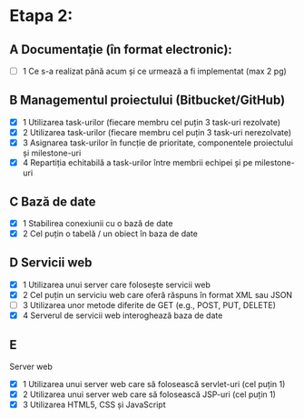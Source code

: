 # Etapa 2:

## A Documentație (în format electronic):
- [ ] 1 Ce s-a realizat până acum și ce urmează a fi implementat (max 2 pg)

## B Managementul proiectului (Bitbucket/GitHub)
- [x] 1 Utilizarea task-urilor (fiecare membru cel puțin 3 task-uri rezolvate)
- [x] 2 Utilizarea task-urilor (fiecare membru cel puțin 3 task-uri nerezolvate)
- [x] 3 Asignarea task-urilor în funcție de prioritate, componentele proiectului și milestone-uri
- [x] 4 Repartiția echitabilă a task-urilor între membrii echipei și pe milestone-uri

## C Bază de date
- [x] 1 Stabilirea conexiunii cu o bază de date
- [x] 2 Cel puțin o tabelă / un obiect în baza de date

## D Servicii web
- [x] 1 Utilizarea unui server care folosește servicii web
- [x] 2 Cel puțin un serviciu web care oferă răspuns în format XML sau JSON
- [ ] 3 Utilizarea unor metode diferite de GET (e.g., POST, PUT, DELETE)
- [x] 4 Serverul de servicii web interoghează baza de date

## E
Server web
- [x] 1 Utilizarea unui server web care să folosească servlet-uri (cel puțin 1)
- [x] 2 Utilizarea unui server web care să folosească JSP-uri (cel puțin 1)
- [x] 3 Utilizarea HTML5, CSS și JavaScript
